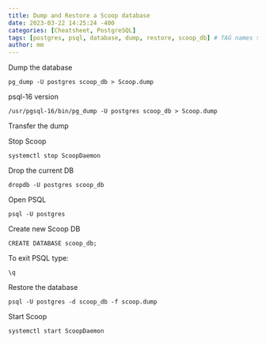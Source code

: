```yaml
---
title: Dump and Restore a Scoop database
date: 2023-03-22 14:25:24 -400
categories: [Cheatsheet, PostgreSQL]
tags: [postgres, psql, database, dump, restore, scoop_db] # TAG names should always be lowercase
author: mm
---
```


Dump the database 
```
pg_dump -U postgres scoop_db > Scoop.dump
```
psql-16 version
```
/usr/pgsql-16/bin/pg_dump -U postgres scoop_db > Scoop.dump
```

Transfer the dump

Stop Scoop
```
systemctl stop ScoopDaemon
```

Drop the current DB
```
dropdb -U postgres scoop_db
```

Open PSQL
```
psql -U postgres
```

Create new Scoop DB
```
CREATE DATABASE scoop_db;
```
To exit PSQL type:  

`\q`

Restore the database
```
psql -U postgres -d scoop_db -f scoop.dump
```

Start Scoop
```
systemctl start ScoopDaemon
```